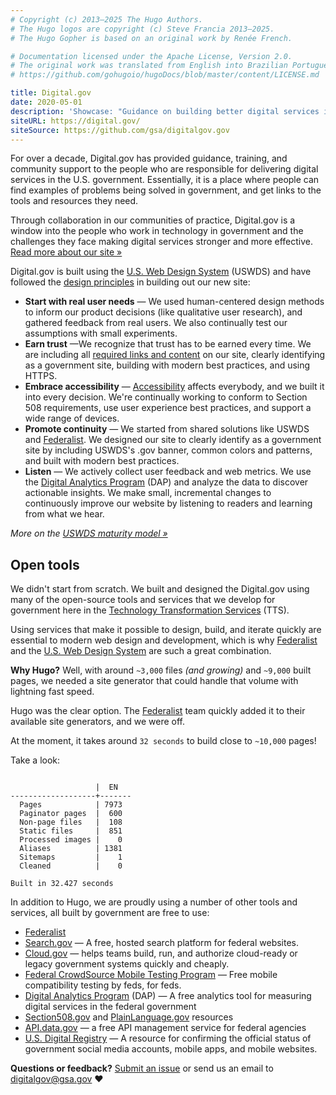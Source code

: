 ```yaml
---
# Copyright (c) 2013–2025 The Hugo Authors.
# The Hugo logos are copyright (c) Steve Francia 2013–2025.
# The Hugo Gopher is based on an original work by Renée French.

# Documentation licensed under the Apache License, Version 2.0.
# The original work was translated from English into Brazilian Portuguese.
# https://github.com/gohugoio/hugoDocs/blob/master/content/LICENSE.md

title: Digital.gov
date: 2020-05-01
description: 'Showcase: "Guidance on building better digital services in government."'
siteURL: https://digital.gov/
siteSource: https://github.com/gsa/digitalgov.gov
---
```


For over a decade, Digital.gov has provided guidance, training, and community support to the people who are responsible for delivering digital services in the U.S. government. Essentially, it is a place where people can find examples of problems being solved in government, and get links to the tools and resources they need.

Through collaboration in our communities of practice, Digital.gov is a window into the people who work in technology in government and the challenges they face making digital services stronger and more effective. [Read more about our site »](https://digital.gov/2019/12/19/a-new-digitalgov/)

Digital.gov is built using the [U.S. Web Design System](https://designsystem.digital.gov/) (USWDS) and have followed the [design principles](https://designsystem.digital.gov/maturity-model/) in building out our new site:

- **Start with real user needs**  — We used human-centered design methods to inform our product decisions (like qualitative user research), and gathered feedback from real users. We also continually test our assumptions with small experiments.
- **Earn trust**  —We recognize that trust has to be earned every time. We are including all  [required links and content](https://digital.gov/resources/required-web-content-and-links/)  on our site, clearly identifying as a government site, building with modern best practices, and using HTTPS.
- **Embrace accessibility**  —  [Accessibility](https://digital.gov/resources/intro-accessibility/)  affects everybody, and we built it into every decision. We're continually working to conform to Section 508 requirements, use user experience best practices, and support a wide range of devices.
- **Promote continuity**  — We started from shared solutions like USWDS and  [Federalist](https://federalist.18f.gov/). We designed our site to clearly identify as a government site by including USWDS's .gov banner, common colors and patterns, and built with modern best practices.
- **Listen**  — We actively collect user feedback and web metrics. We use the  [Digital Analytics Program](https://digital.gov/services/dap/)  (DAP) and analyze the data to discover actionable insights. We make small, incremental changes to continuously improve our website by listening to readers and learning from what we hear.

_More on the [USWDS maturity model »](https://designsystem.digital.gov/maturity-model/)_

## Open tools

We didn't start from scratch. We built and designed the Digital.gov using many of the open-source tools and services that we develop for government here in the  [Technology Transformation Services](https://www.gsa.gov/tts/) (TTS).

Using services that make it possible to design, build, and iterate quickly are essential to modern web design and development, which is why [Federalist](https://federalist.18f.gov/) and the [U.S. Web Design System](https://designsystem.digital.gov/) are such a great combination.

**Why Hugo?** Well, with around `~3,000` files _(and growing)_ and `~9,000` built pages, we needed a site generator that could handle that volume with lightning fast speed.

Hugo was the clear option. The [Federalist](https://federalist.18f.gov/) team quickly added it to their available site generators, and we were off.

At the moment, it takes around `32 seconds` to build close to `~10,000` pages!

Take a look:

```text

                   |  EN
-------------------+-------
  Pages            | 7973
  Paginator pages  |  600
  Non-page files   |  108
  Static files     |  851
  Processed images |    0
  Aliases          | 1381
  Sitemaps         |    1
  Cleaned          |    0

Built in 32.427 seconds
```

In addition to Hugo, we are proudly using a number of other tools and services, all built by government are free to use:

- [Federalist](https://federalist.18f.gov/)
- [Search.gov](https://www.search.gov/)  — A free, hosted search platform for federal websites.
- [Cloud.gov](https://www.cloud.gov/)  — helps teams build, run, and authorize cloud-ready or legacy government systems quickly and cheaply.
- [Federal CrowdSource Mobile Testing Program](https://digital.gov/services/service_mobile-testing-program/)  — Free mobile compatibility testing by feds, for feds.
- [Digital Analytics Program](https://digital.gov/services/dap/)  (DAP) — A free analytics tool for measuring digital services in the federal government
- [Section508.gov](https://www.section508.gov/)  and  [PlainLanguage.gov](https://www.plainlanguage.gov/)  resources
- [API.data.gov](https://api.data.gov/)  — a free API management service for federal agencies
- [U.S. Digital Registry](https://digital.gov/services/u-s-digital-registry/)  — A resource for confirming the official status of government social media accounts, mobile apps, and mobile websites.

**Questions or feedback?** [Submit an issue](https://github.com/GSA/digitalgov.gov/issues) or send us an email to [digitalgov@gsa.gov](mailto:digitalgov@gsa.gov) :heart:
